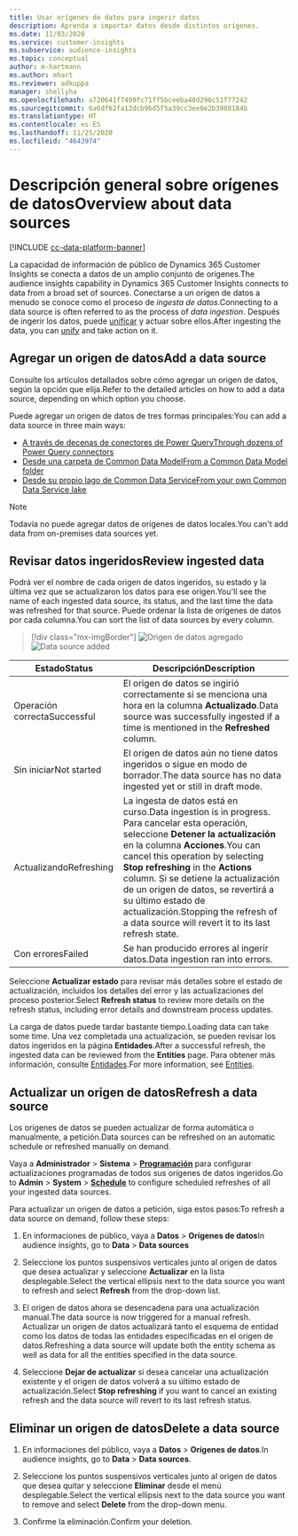 ```yaml
---
title: Usar orígenes de datos para ingerir datos
description: Aprenda a importar datos desde distintos orígenes.
ms.date: 11/03/2020
ms.service: customer-insights
ms.subservice: audience-insights
ms.topic: conceptual
author: m-hartmann
ms.author: mhart
ms.reviewer: adkuppa
manager: shellyha
ms.openlocfilehash: a720641f7499fc71ff5bceeba48d296c51f77242
ms.sourcegitcommit: 6a6df62fa12dcb9bd5f5a39cc3ee0e2b3988184b
ms.translationtype: HT
ms.contentlocale: es-ES
ms.lasthandoff: 11/25/2020
ms.locfileid: "4643974"
---
```

# <a name="overview-about-data-sources"></a><span data-ttu-id="2d520-103">Descripción general sobre orígenes de datos</span><span class="sxs-lookup"><span data-stu-id="2d520-103">Overview about data sources</span></span>

[!INCLUDE [cc-data-platform-banner](../includes/cc-data-platform-banner.md)]

<span data-ttu-id="2d520-104">La capacidad de información de público de Dynamics 365 Customer Insights se conecta a datos de un amplio conjunto de orígenes.</span><span class="sxs-lookup"><span data-stu-id="2d520-104">The audience insights capability in Dynamics 365 Customer Insights connects to data from a broad set of sources.</span></span> <span data-ttu-id="2d520-105">Conectarse a un origen de datos a menudo se conoce como el proceso de *ingesta de datos*.</span><span class="sxs-lookup"><span data-stu-id="2d520-105">Connecting to a data source is often referred to as the process of *data ingestion*.</span></span> <span data-ttu-id="2d520-106">Después de ingerir los datos, puede [unificar](data-unification.md) y actuar sobre ellos.</span><span class="sxs-lookup"><span data-stu-id="2d520-106">After ingesting the data, you can [unify](data-unification.md) and take action on it.</span></span>

## <a name="add-a-data-source"></a><span data-ttu-id="2d520-107">Agregar un origen de datos</span><span class="sxs-lookup"><span data-stu-id="2d520-107">Add a data source</span></span>

<span data-ttu-id="2d520-108">Consulte los artículos detallados sobre cómo agregar un origen de datos, según la opción que elija.</span><span class="sxs-lookup"><span data-stu-id="2d520-108">Refer to the detailed articles on how to add a data source, depending on which option you choose.</span></span>

<span data-ttu-id="2d520-109">Puede agregar un origen de datos de tres formas principales:</span><span class="sxs-lookup"><span data-stu-id="2d520-109">You can add a data source in three main ways:</span></span>

- [<span data-ttu-id="2d520-110">A través de decenas de conectores de Power Query</span><span class="sxs-lookup"><span data-stu-id="2d520-110">Through dozens of Power Query connectors</span></span>](connect-power-query.md)
- [<span data-ttu-id="2d520-111">Desde una carpeta de Common Data Model</span><span class="sxs-lookup"><span data-stu-id="2d520-111">From a Common Data Model folder</span></span>](connect-common-data-model.md)
- [<span data-ttu-id="2d520-112">Desde su propio lago de Common Data Service</span><span class="sxs-lookup"><span data-stu-id="2d520-112">From your own Common Data Service lake</span></span>](connect-common-data-service-lake.md)

> [!NOTE]
> <span data-ttu-id="2d520-113">Todavía no puede agregar datos de orígenes de datos locales.</span><span class="sxs-lookup"><span data-stu-id="2d520-113">You can't add data from on-premises data sources yet.</span></span>

## <a name="review-ingested-data"></a><span data-ttu-id="2d520-114">Revisar datos ingeridos</span><span class="sxs-lookup"><span data-stu-id="2d520-114">Review ingested data</span></span>

<span data-ttu-id="2d520-115">Podrá ver el nombre de cada origen de datos ingeridos, su estado y la última vez que se actualizaron los datos para ese origen.</span><span class="sxs-lookup"><span data-stu-id="2d520-115">You'll see the name of each ingested data source, its status, and the last time the data was refreshed for that source.</span></span> <span data-ttu-id="2d520-116">Puede ordenar la lista de orígenes de datos por cada columna.</span><span class="sxs-lookup"><span data-stu-id="2d520-116">You can sort the list of data sources by every column.</span></span>

> [!div class="mx-imgBorder"]
> <span data-ttu-id="2d520-117">![Origen de datos agregado](media/configure-data-datasource-added.png "Origen de datos agregado")</span><span class="sxs-lookup"><span data-stu-id="2d520-117">![Data source added](media/configure-data-datasource-added.png "Data source added")</span></span>

|<span data-ttu-id="2d520-118">Estado</span><span class="sxs-lookup"><span data-stu-id="2d520-118">Status</span></span>  |<span data-ttu-id="2d520-119">Descripción</span><span class="sxs-lookup"><span data-stu-id="2d520-119">Description</span></span>  |
|---------|---------|
|<span data-ttu-id="2d520-120">Operación correcta</span><span class="sxs-lookup"><span data-stu-id="2d520-120">Successful</span></span>   |<span data-ttu-id="2d520-121">El origen de datos se ingirió correctamente si se menciona una hora en la columna **Actualizado**.</span><span class="sxs-lookup"><span data-stu-id="2d520-121">Data source was successfully ingested if a time is mentioned in the **Refreshed** column.</span></span>
|<span data-ttu-id="2d520-122">Sin iniciar</span><span class="sxs-lookup"><span data-stu-id="2d520-122">Not started</span></span>   |<span data-ttu-id="2d520-123">El origen de datos aún no tiene datos ingeridos o sigue en modo de borrador.</span><span class="sxs-lookup"><span data-stu-id="2d520-123">The data source has no data ingested yet or still in draft mode.</span></span>         |
|<span data-ttu-id="2d520-124">Actualizando</span><span class="sxs-lookup"><span data-stu-id="2d520-124">Refreshing</span></span>    |<span data-ttu-id="2d520-125">La ingesta de datos está en curso.</span><span class="sxs-lookup"><span data-stu-id="2d520-125">Data ingestion is in progress.</span></span> <span data-ttu-id="2d520-126">Para cancelar esta operación, seleccione **Detener la actualización** en la columna **Acciones**.</span><span class="sxs-lookup"><span data-stu-id="2d520-126">You can cancel this operation by selecting **Stop refreshing** in the **Actions** column.</span></span> <span data-ttu-id="2d520-127">Si se detiene la actualización de un origen de datos, se revertirá a su último estado de actualización.</span><span class="sxs-lookup"><span data-stu-id="2d520-127">Stopping the refresh of a data source will revert it to its last refresh state.</span></span>       |
|<span data-ttu-id="2d520-128">Con errores</span><span class="sxs-lookup"><span data-stu-id="2d520-128">Failed</span></span>     |<span data-ttu-id="2d520-129">Se han producido errores al ingerir datos.</span><span class="sxs-lookup"><span data-stu-id="2d520-129">Data ingestion ran into errors.</span></span>         |

<span data-ttu-id="2d520-130">Seleccione **Actualizar estado** para revisar más detalles sobre el estado de actualización, incluidos los detalles del error y las actualizaciones del proceso posterior.</span><span class="sxs-lookup"><span data-stu-id="2d520-130">Select **Refresh status** to review more details on the refresh status, including error details and downstream process updates.</span></span>

<span data-ttu-id="2d520-131">La carga de datos puede tardar bastante tiempo.</span><span class="sxs-lookup"><span data-stu-id="2d520-131">Loading data can take some time.</span></span> <span data-ttu-id="2d520-132">Una vez completada una actualización, se pueden revisar los datos ingeridos en la página **Entidades**.</span><span class="sxs-lookup"><span data-stu-id="2d520-132">After a successful refresh, the ingested data can be reviewed from the **Entities** page.</span></span> <span data-ttu-id="2d520-133">Para obtener más información, consulte [Entidades](entities.md).</span><span class="sxs-lookup"><span data-stu-id="2d520-133">For more information, see [Entities](entities.md).</span></span>

## <a name="refresh-a-data-source"></a><span data-ttu-id="2d520-134">Actualizar un origen de datos</span><span class="sxs-lookup"><span data-stu-id="2d520-134">Refresh a data source</span></span>

<span data-ttu-id="2d520-135">Los orígenes de datos se pueden actualizar de forma automática o manualmente, a petición.</span><span class="sxs-lookup"><span data-stu-id="2d520-135">Data sources can be refreshed on an automatic schedule or refreshed manually on demand.</span></span> 

<span data-ttu-id="2d520-136">Vaya a **Administrador** > **Sistema** > [**Programación**](system.md#schedule-tab) para configurar actualizaciones programadas de todos sus orígenes de datos ingeridos.</span><span class="sxs-lookup"><span data-stu-id="2d520-136">Go to **Admin** > **System** > [**Schedule**](system.md#schedule-tab) to configure scheduled refreshes of all your ingested data sources.</span></span>

<span data-ttu-id="2d520-137">Para actualizar un origen de datos a petición, siga estos pasos:</span><span class="sxs-lookup"><span data-stu-id="2d520-137">To refresh a data source on demand, follow these steps:</span></span>

1. <span data-ttu-id="2d520-138">En informaciones de público, vaya a **Datos** > **Orígenes de datos**</span><span class="sxs-lookup"><span data-stu-id="2d520-138">In audience insights, go to **Data** > **Data sources**</span></span>

2. <span data-ttu-id="2d520-139">Seleccione los puntos suspensivos verticales junto al origen de datos que desea actualizar y seleccione **Actualizar** en la lista desplegable.</span><span class="sxs-lookup"><span data-stu-id="2d520-139">Select the vertical ellipsis next to the data source you want to refresh and select **Refresh** from the drop-down list.</span></span>

3. <span data-ttu-id="2d520-140">El origen de datos ahora se desencadena para una actualización manual.</span><span class="sxs-lookup"><span data-stu-id="2d520-140">The data source is now triggered for a manual refresh.</span></span> <span data-ttu-id="2d520-141">Actualizar un origen de datos actualizará tanto el esquema de entidad como los datos de todas las entidades especificadas en el origen de datos.</span><span class="sxs-lookup"><span data-stu-id="2d520-141">Refreshing a data source will update both the entity schema as well as data for all the entities specified in the data source.</span></span>

4. <span data-ttu-id="2d520-142">Seleccione **Dejar de actualizar** si desea cancelar una actualización existente y el origen de datos volverá a su último estado de actualización.</span><span class="sxs-lookup"><span data-stu-id="2d520-142">Select **Stop refreshing** if you want to cancel an existing refresh and the data source will revert to its last refresh status.</span></span>

## <a name="delete-a-data-source"></a><span data-ttu-id="2d520-143">Eliminar un origen de datos</span><span class="sxs-lookup"><span data-stu-id="2d520-143">Delete a data source</span></span>

1. <span data-ttu-id="2d520-144">En informaciones del público, vaya a **Datos** > **Orígenes de datos**.</span><span class="sxs-lookup"><span data-stu-id="2d520-144">In audience insights, go to **Data** > **Data sources**.</span></span>

2. <span data-ttu-id="2d520-145">Seleccione los puntos suspensivos verticales junto al origen de datos que desea quitar y seleccione **Eliminar** desde el menú desplegable.</span><span class="sxs-lookup"><span data-stu-id="2d520-145">Select the vertical ellipsis next to the data source you want to remove and select **Delete** from the drop-down menu.</span></span>

3. <span data-ttu-id="2d520-146">Confirme la eliminación.</span><span class="sxs-lookup"><span data-stu-id="2d520-146">Confirm your deletion.</span></span>
